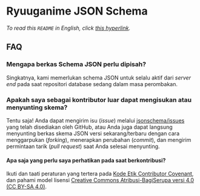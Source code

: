 # Ryuuganime JSON Schema
_To read this `README` in English, click [this hyperlink](README.en_US.md)._

## FAQ
### Mengapa berkas Schema JSON perlu dipisah?
Singkatnya, kami memerlukan schema JSON untuk selalu aktif dari *server end* pada saat repositori database sedang dalam masa perombakan.

### Apakah saya sebagai kontributor luar dapat mengisukan atau menyunting skema?
Tentu saja! Anda dapat mengirim isu (*issue*) melalui [jsonschema/issues](https://github.com/ryuuganime/jsonschema/issues) yang telah disediakan oleh GitHub, atau Anda juga dapat langsung menyunting berkas skema JSON versi sekarang/terbaru dengan cara menggarpukan (*forking*), menerapkan perubahan (*commit*), dan mengirim permintaan tarik (*pull request*) saat Anda selesai menyunting.

#### Apa saja yang perlu saya perhatikan pada saat berkontribusi?
Ikuti dan taati peraturan yang tertera pada [Kode Etik Contributor Covenant](CODE_OF_CONDUCT.md), dan pahami model lisensi [Creative Commons Atribusi-BagiSerupa versi 4.0 (CC BY-SA 4.0)](LICENSE).